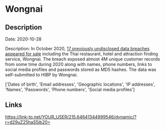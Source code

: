 # Wongnai

## Description

Date: 2020-10-28

Description:
In October 2020, <a href="https://www.bleepingcomputer.com/news/security/hacker-is-selling-34-million-user-records-stolen-from-17-companies/" target="_blank" rel="noopener">17 previously undisclosed data breaches appeared for sale</a> including the Thai restaurant, hotel and attraction finding service, Wongnai. The breach exposed almost 4M unique customer records from some time during 2020 along with names, phone numbers, links to social media profiles and passwords stored as MD5 hashes. The data was self-submitted to HIBP by Wongnai.


['Dates of birth', 'Email addresses', 'Geographic locations', 'IP addresses', 'Names', 'Passwords', 'Phone numbers', 'Social media profiles']

## Links

https://link-to.net/YOUR_USER/215.64641344999546/dynamic/?r=d29uZ25haS5jb20=
